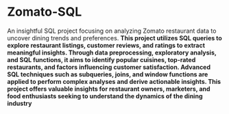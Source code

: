 # Zomato-SQL
An insightful SQL project focusing on analyzing Zomato restaurant data to uncover dining trends and preferences.
**This project utilizes SQL queries to explore restaurant listings, customer reviews, and ratings to extract meaningful insights. Through data preprocessing, exploratory analysis, and SQL functions, it aims to identify popular cuisines, top-rated restaurants, and factors influencing customer satisfaction. Advanced SQL techniques such as subqueries, joins, and window functions are applied to perform complex analyses and derive actionable insights. This project offers valuable insights for restaurant owners, marketers, and food enthusiasts seeking to understand the dynamics of the dining industry**
